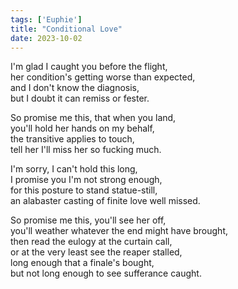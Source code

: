 ```yaml
---
tags: ['Euphie']
title: "Conditional Love"
date: 2023-10-02
---
```


I'm glad I caught you before the flight,  
her condition's getting worse than expected,  
and I don't know the diagnosis,  
but I doubt it can remiss or fester.

So promise me this, that when you land,  
you'll hold her hands on my behalf,  
the transitive applies to touch,  
tell her I'll miss her so fucking much.

I'm sorry, I can't hold this long,  
I promise you I'm not strong enough,  
for this posture to stand statue-still,  
an alabaster casting of finite love well missed.

So promise me this, you'll see her off,  
you'll weather whatever the end might have brought,  
then read the eulogy at the curtain call,  
or at the very least see the reaper stalled,  
long enough that a finale's bought,  
but not long enough to see sufferance caught.
